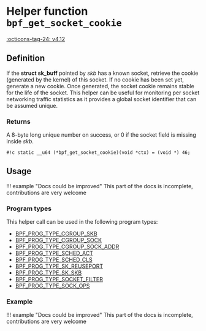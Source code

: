 # Helper function `bpf_get_socket_cookie`

<!-- [FEATURE_TAG](bpf_get_socket_cookie) -->
[:octicons-tag-24: v4.12](https://github.com/torvalds/linux/commit/91b8270f2a4d1d9b268de90451cdca63a70052d6)
<!-- [/FEATURE_TAG] -->

## Definition

<!-- [HELPER_FUNC_DEF] -->
If the **struct sk_buff** pointed by _skb_ has a known socket, retrieve the cookie (generated by the kernel) of this socket. If no cookie has been set yet, generate a new cookie. Once generated, the socket cookie remains stable for the life of the socket. This helper can be useful for monitoring per socket networking traffic statistics as it provides a global socket identifier that can be assumed unique.

### Returns

A 8-byte long unique number on success, or 0 if the socket field is missing inside _skb_.

`#!c static __u64 (*bpf_get_socket_cookie)(void *ctx) = (void *) 46;`
<!-- [/HELPER_FUNC_DEF] -->

## Usage

!!! example "Docs could be improved"
    This part of the docs is incomplete, contributions are very welcome

### Program types

This helper call can be used in the following program types:

<!-- DO NOT EDIT MANUALLY -->
<!-- [HELPER_FUNC_PROG_REF] -->
 * [BPF_PROG_TYPE_CGROUP_SKB](../program-type/BPF_PROG_TYPE_CGROUP_SKB.md)
 * [BPF_PROG_TYPE_CGROUP_SOCK](../program-type/BPF_PROG_TYPE_CGROUP_SOCK.md)
 * [BPF_PROG_TYPE_CGROUP_SOCK_ADDR](../program-type/BPF_PROG_TYPE_CGROUP_SOCK_ADDR.md)
 * [BPF_PROG_TYPE_SCHED_ACT](../program-type/BPF_PROG_TYPE_SCHED_ACT.md)
 * [BPF_PROG_TYPE_SCHED_CLS](../program-type/BPF_PROG_TYPE_SCHED_CLS.md)
 * [BPF_PROG_TYPE_SK_REUSEPORT](../program-type/BPF_PROG_TYPE_SK_REUSEPORT.md)
 * [BPF_PROG_TYPE_SK_SKB](../program-type/BPF_PROG_TYPE_SK_SKB.md)
 * [BPF_PROG_TYPE_SOCKET_FILTER](../program-type/BPF_PROG_TYPE_SOCKET_FILTER.md)
 * [BPF_PROG_TYPE_SOCK_OPS](../program-type/BPF_PROG_TYPE_SOCK_OPS.md)
<!-- [/HELPER_FUNC_PROG_REF] -->

### Example

!!! example "Docs could be improved"
    This part of the docs is incomplete, contributions are very welcome
